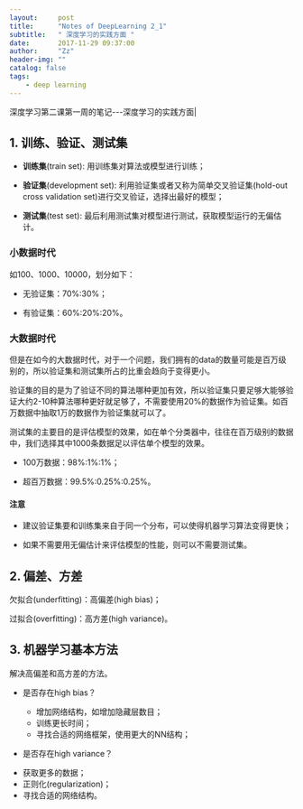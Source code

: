 ```yaml
---
layout:     post
title:      "Notes of DeepLearning 2_1"
subtitle:   " 深度学习的实践方面 "
date:       2017-11-29 09:37:00
author:     "Zz"
header-img: ""
catalog: false
tags:
    - deep learning
---
```


深度学习第二课第一周的笔记---深度学习的实践方面|

## 1. 训练、验证、测试集

* **训练集**(train set): 用训练集对算法或模型进行训练；

*  **验证集**(development set): 利用验证集或者又称为简单交叉验证集(hold-out cross validation set)进行交叉验证，选择出最好的模型；

* **测试集**(test set): 最后利用测试集对模型进行测试，获取模型运行的无偏估计。

### 小数据时代

如100、1000、10000，划分如下：

* 无验证集：70%:30%；

* 有验证集：60%:20%:20%。

### 大数据时代

但是在如今的大数据时代，对于一个问题，我们拥有的data的数量可能是百万级别的，所以验证集和测试集所占的比重会趋向于变得更小。

验证集的目的是为了验证不同的算法哪种更加有效，所以验证集只要足够大能够验证大约2-10种算法哪种更好就足够了，不需要使用20%的数据作为验证集。如百万数据中抽取1万的数据作为验证集就可以了。

测试集的主要目的是评估模型的效果，如在单个分类器中，往往在百万级别的数据中，我们选择其中1000条数据足以评估单个模型的效果。

* 100万数据：98%:1%:1%；

* 超百万数据：99.5%:0.25%:0.25%。

#### 注意

* 建议验证集要和训练集来自于同一个分布，可以使得机器学习算法变得更快；

* 如果不需要用无偏估计来评估模型的性能，则可以不需要测试集。

## 2. 偏差、方差

欠拟合(underfitting)：高偏差(high bias)；

过拟合(overfitting)：高方差(high variance)。

## 3. 机器学习基本方法

解决高偏差和高方差的方法。

* 是否存在high bias？
  + 增加网络结构，如增加隐藏层数目；
  + 训练更长时间；
  + 寻找合适的网络框架，使用更大的NN结构；

*  是否存在high variance？
  - 获取更多的数据；
  - 正则化(regularization)；
  - 寻找合适的网络结构。 

  
  
  
